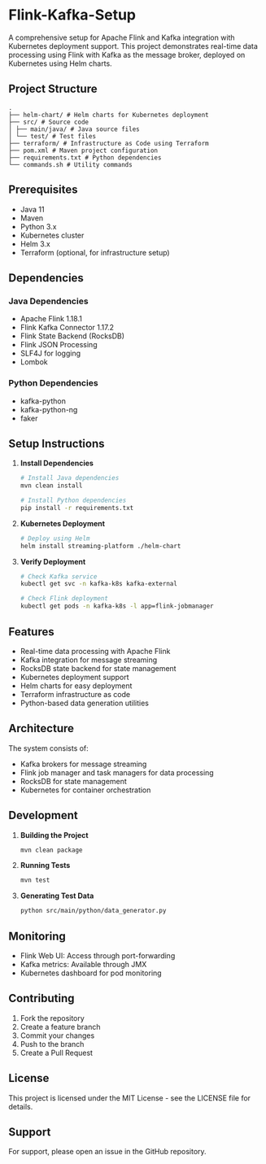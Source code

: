 # Flink-Kafka-Setup

A comprehensive setup for Apache Flink and Kafka integration with Kubernetes deployment support. This project demonstrates real-time data processing using Flink with Kafka as the message broker, deployed on Kubernetes using Helm charts.

## Project Structure
```
.
├── helm-chart/ # Helm charts for Kubernetes deployment
├── src/ # Source code
│ ├── main/java/ # Java source files
│ └── test/ # Test files
├── terraform/ # Infrastructure as Code using Terraform
├── pom.xml # Maven project configuration
├── requirements.txt # Python dependencies
└── commands.sh # Utility commands
```


## Prerequisites

- Java 11
- Maven
- Python 3.x
- Kubernetes cluster
- Helm 3.x
- Terraform (optional, for infrastructure setup)

## Dependencies

### Java Dependencies
- Apache Flink 1.18.1
- Flink Kafka Connector 1.17.2
- Flink State Backend (RocksDB)
- Flink JSON Processing
- SLF4J for logging
- Lombok

### Python Dependencies
- kafka-python
- kafka-python-ng
- faker

## Setup Instructions

1. **Install Dependencies**
   ```bash
   # Install Java dependencies
   mvn clean install

   # Install Python dependencies
   pip install -r requirements.txt
   ```

2. **Kubernetes Deployment**
   ```bash
   # Deploy using Helm
   helm install streaming-platform ./helm-chart
   ```

3. **Verify Deployment**
   ```bash
   # Check Kafka service
   kubectl get svc -n kafka-k8s kafka-external

   # Check Flink deployment
   kubectl get pods -n kafka-k8s -l app=flink-jobmanager
   ```

## Features

- Real-time data processing with Apache Flink
- Kafka integration for message streaming
- RocksDB state backend for state management
- Kubernetes deployment support
- Helm charts for easy deployment
- Terraform infrastructure as code
- Python-based data generation utilities

## Architecture

The system consists of:
- Kafka brokers for message streaming
- Flink job manager and task managers for data processing
- RocksDB for state management
- Kubernetes for container orchestration

## Development

1. **Building the Project**
   ```bash
   mvn clean package
   ```

2. **Running Tests**
   ```bash
   mvn test
   ```

3. **Generating Test Data**
   ```bash
   python src/main/python/data_generator.py
   ```

## Monitoring

- Flink Web UI: Access through port-forwarding
- Kafka metrics: Available through JMX
- Kubernetes dashboard for pod monitoring

## Contributing

1. Fork the repository
2. Create a feature branch
3. Commit your changes
4. Push to the branch
5. Create a Pull Request

## License

This project is licensed under the MIT License - see the LICENSE file for details.

## Support

For support, please open an issue in the GitHub repository.